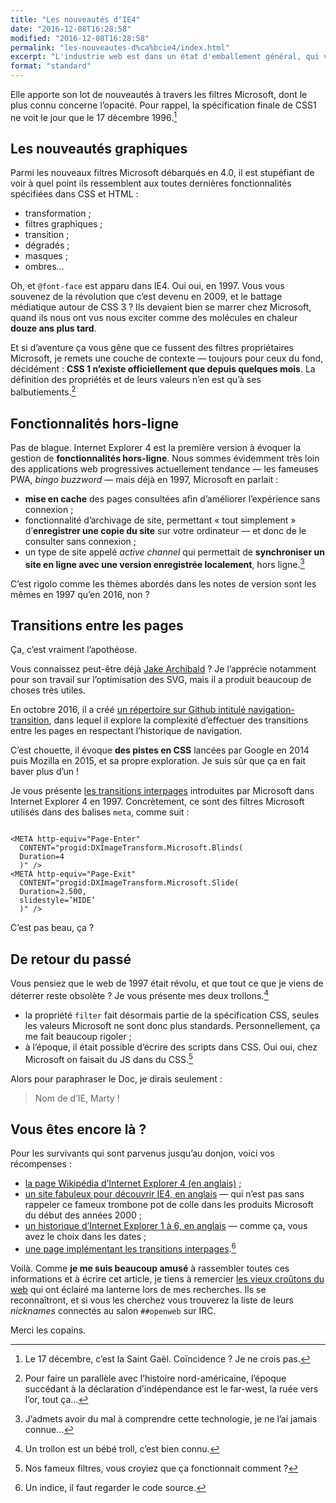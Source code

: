 ```yaml
---
title: "Les nouveautés dʼIE4"
date: "2016-12-08T16:28:58"
modified: "2016-12-08T16:28:58"
permalink: "les-nouveautes-d%ca%bcie4/index.html"
excerpt: "L'industrie web est dans un état d'emballement général, qui voit son histoire s'effacer plus vite qu'elle ne s'écrit. Et si on remontait vingt ans en arrière, pour voir de quoi demain aurait pu être fait&nbsp;? [Lire la suite de «&nbsp;Les nouveautés dʼIE4&nbsp;» →](https://www.ffoodd.fr/les-nouveautes-d%ca%bcie4/)"
format: "standard"
---
```

Elle apporte son lot de nouveautés à travers les filtres Microsoft, dont le plus connu concerne l’opacité. Pour rappel, la spécification finale de CSS1 ne voit le jour que le 17 décembre 1996.[^1]

[^1]: Le 17 décembre, c’est la Saint Gaël. Coïncidence ? Je ne crois pas.



## Les nouveautés graphiques

Parmi les nouveaux filtres Microsoft débarqués en 4.0, il est stupéfiant de voir à quel point ils ressemblent aux toutes dernières fonctionnalités spécifiées dans CSS et HTML&nbsp;:

* transformation&nbsp;;
* filtres graphiques&nbsp;;
* transition&nbsp;;
* dégradés&nbsp;;
* masques&nbsp;;
* ombres…

Oh, et `@font-face` est apparu dans IE4. Oui oui, en 1997. Vous vous souvenez de la révolution que c’est devenu en 2009, et le battage médiatique autour de CSS 3&nbsp;? Ils devaient bien se marrer chez Microsoft, quand ils nous ont vus nous exciter comme des molécules en chaleur **douze ans plus tard**.

Et si d’aventure ça vous gêne que ce fussent des filtres propriétaires Microsoft, je remets une couche de contexte —&nbsp;toujours pour ceux du fond, décidément&nbsp;: **CSS 1 n’existe officiellement que depuis quelques mois**. La définition des propriétés et de leurs valeurs n’en est qu’à ses balbutiements.[^2]

[^2]: Pour faire un parallèle avec l’histoire nord-américaine, l’époque succédant à la déclaration d’indépendance est le far-west, la ruée vers l’or, tout ça…



## Fonctionnalités hors-ligne

Pas de blague. Internet Explorer 4 est la première version à évoquer la gestion de **fonctionnalités hors-ligne**. Nous sommes évidemment très loin des applications web progressives actuellement tendance —&nbsp;les fameuses PWA, _bingo buzzword_&nbsp;— mais déjà en 1997, Microsoft en parlait&nbsp;:

* **mise en cache** des pages consultées afin d’améliorer l’expérience sans connexion&nbsp;;
* fonctionnalité d’archivage de site, permettant «&nbsp;tout simplement&nbsp;» d’**enregistrer une copie du site** sur votre ordinateur —&nbsp;et donc de le consulter sans connexion&nbsp;;
* un type de site appelé _active channel_ qui permettait de **synchroniser un site en ligne avec une version enregistrée localement**, hors ligne.[^3]

[^3]: J’admets avoir du mal à comprendre cette technologie, je ne l’ai jamais connue…



C’est rigolo comme les thèmes abordés dans les notes de version sont les mêmes en 1997 qu’en 2016, non&nbsp;?

## Transitions entre les pages

Ça, c’est vraiment l’apothéose.

Vous connaissez peut-être déjà [Jake Archibald](https://jakearchibald.com/)&nbsp;? Je l’apprécie notamment pour son travail sur l’optimisation des SVG, mais il a produit beaucoup de choses très utiles.

En octobre 2016, il a créé [un répertoire sur Github intitulé navigation-transition](https://github.com/jakearchibald/navigation-transitions/blob/master/README.md), dans lequel il explore la complexité d’effectuer des transitions entre les pages en respectant l’historique de navigation.

C’est chouette, il évoque **des pistes en CSS** lancées par Google en 2014 puis Mozilla en 2015, et sa propre exploration. Je suis sûr que ça en fait baver plus d’un&nbsp;!

Je vous présente [les transitions interpages](https://msdn.microsoft.com/en-us/library/ms532847(v=vs.85).aspx#Interpage_Transition) introduites par Microsoft dans Internet Explorer 4 en 1997. Concrètement, ce sont des filtres Microsoft utilisés dans des balises `meta`, comme suit&nbsp;:

```markup

<META http-equiv="Page-Enter" 
  CONTENT="progid:DXImageTransform.Microsoft.Blinds(
  Duration=4
  )" />
<META http-equiv="Page-Exit" 
  CONTENT="progid:DXImageTransform.Microsoft.Slide(
  Duration=2.500,
  slidestyle=’HIDE’
  )" />
```

C’est pas beau, ça&nbsp;?

## De retour du passé

Vous pensiez que le web de 1997 était révolu, et que tout ce que je viens de déterrer reste obsolète&nbsp;? Je vous présente mes deux trollons.[^4]

[^4]: Un trollon est un bébé troll, c’est bien connu.



* la propriété `filter` fait désormais partie de la spécification CSS, seules les valeurs Microsoft ne sont donc plus standards. Personnellement, ça me fait beaucoup rigoler&nbsp;;
* à l’époque, il était possible d’écrire des scripts dans CSS. Oui oui, chez Microsoft on faisait du JS dans du CSS.[^5]

[^5]: Nos fameux filtres, vous croyiez que ça fonctionnait comment ?



Alors pour paraphraser le Doc, je dirais seulement&nbsp;:

> Nom de d’IE, Marty&nbsp;!

## Vous êtes encore là&nbsp;?

Pour les survivants qui sont parvenus jusqu’au donjon, voici vos récompenses&nbsp;:

* [la page Wikipédia d’Internet Explorer 4 (en anglais)](https://en.wikipedia.org/wiki/Internet_Explorer_4)&nbsp;;
* [un site fabuleux pour découvrir IE4, en anglais](http://www.actden.com/ie4/) — qui n’est pas sans rappeler ce fameux trombone pot de colle dans les produits Microsoft du début des années 2000&nbsp;;
* [un historique d’Internet Explorer 1 à 6, en anglais](http://www.blooberry.com/indexdot/history/ie.htm) —&nbsp;comme ça, vous avez le choix dans les dates&nbsp;;
* [une page implémentant les transitions interpages](https://www.nicolas-hoffmann.net/tacamaca/).[^6]

[^6]: Un indice, il faut regarder le code source.



Voilà. Comme **je me suis beaucoup amusé** à rassembler toutes ces informations et à écrire cet article, je tiens à remercier [les vieux croûtons du web](https://www.paris-web.fr/2015/conferences/la-veille-techno-pour-les-vieux-croutons.php "Conférence intitulée « La veille techno pour les vieux croûtons » présentée par Thibault Jouannic à Paris Web le vendredi 02 octobre 2015") qui ont éclairé ma lanterne lors de mes recherches. Ils se reconnaîtront, et si vous les cherchez vous trouverez la liste de leurs _nicknames_ connectés au salon `##openweb` sur IRC.

Merci les copains.